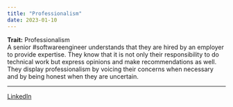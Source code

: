 ```yaml
---
title: "Professionalism"
date: 2023-01-10
---
```


**Trait:** Professionalism   
A senior #softwareengineer understands that they are hired by an employer to provide expertise. They know that it is not only their responsibility to do technical work but express opinions and make recommendations as well. They display professionalism by voicing their concerns when necessary and by being honest when they are uncertain.

---
[LinkedIn](https://www.linkedin.com/feed/update/urn:li:share:7018613010944462848)